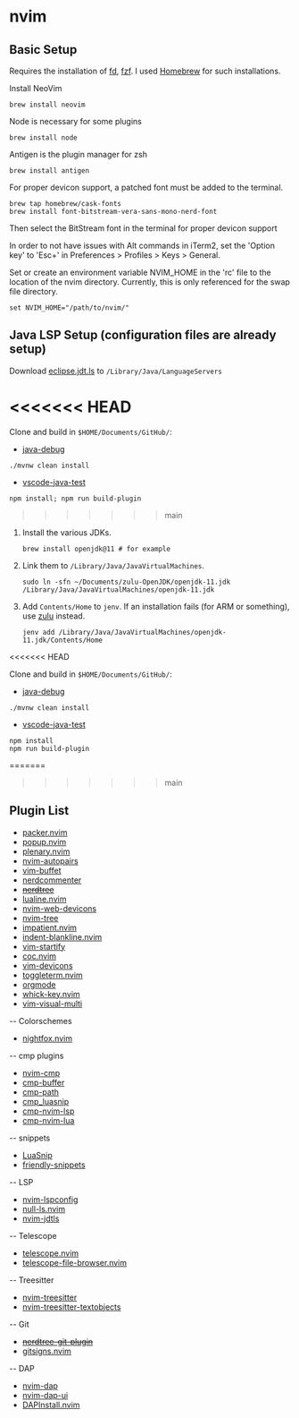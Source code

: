 # nvim

## Basic Setup
Requires the installation of [fd](https://github.com/sharkdp/fd), [fzf](https://github.com/junegunn/fzf). I used [Homebrew](https://brew.sh) for such installations.

Install NeoVim
```
brew install neovim
```

Node is necessary for some plugins
```
brew install node
```

Antigen is the plugin manager for zsh
```
brew install antigen
```

For proper devicon support, a patched font must be added to the terminal.
```
brew tap homebrew/cask-fonts
brew install font-bitstream-vera-sans-mono-nerd-font
```
Then select the BitStream font in the terminal for proper devicon support

In order to not have issues with Alt commands in iTerm2, set the 'Option key' to 'Esc+' in
Preferences > Profiles > Keys > General.

Set or create an environment variable NVIM_HOME in the 'rc' file to the location of the nvim directory. Currently, this is only referenced for the swap file directory.
```
set NVIM_HOME="/path/to/nvim/"
```

## Java LSP Setup (configuration files are already setup)
Download [eclipse.jdt.ls](https://github.com/eclipse/eclipse.jdt.ls#installation) to `/Library/Java/LanguageServers`

<<<<<<< HEAD
=======
Clone and build in `$HOME/Documents/GitHub/`:
* [java-debug](https://github.com/microsoft/java-debug)
```
./mvnw clean install
```
* [vscode-java-test](https://github.com/microsoft/vscode-java-test)
```
npm install; npm run build-plugin
```


>>>>>>> main
1. Install the various JDKs.
	```
	brew install openjdk@11 # for example
	```
2. Link them to `/Library/Java/JavaVirtualMachines`.
	```
	sudo ln -sfn ~/Documents/zulu-OpenJDK/openjdk-11.jdk /Library/Java/JavaVirtualMachines/openjdk-11.jdk
	```
3. Add `Contents/Home` to `jenv`. If an installation fails (for ARM or something), use [zulu](https://www.azul.com/downloads/?version=java-8-lts&architecture=arm-64-bit&package=jdk) instead.
	```
	jenv add /Library/Java/JavaVirtualMachines/openjdk-11.jdk/Contents/Home
	```
<<<<<<< HEAD

Clone and build in `$HOME/Documents/GitHub/`:
* [java-debug](https://github.com/microsoft/java-debug)
```
./mvnw clean install
```
* [vscode-java-test](https://github.com/microsoft/vscode-java-test)
```
npm install
npm run build-plugin
```
=======
>>>>>>> main

## Plugin List
* [packer.nvim](https://github.com/wbthomason/packer.nvim)
* [popup.nvim](https://github.com/nvim-lua/popup.nvim)
* [plenary.nvim](https://github.com/nvim-lua/plenary.nvim)
* [nvim-autopairs](https://github.com/windwp/nvim-autopairs)
* [vim-buffet](https://github.com/bagrat/vim-buffet)
* [nerdcommenter](https://github.com/preservim/nerdcommenter)
* ~~[nerdtree](https://github.com/preservim/nerdtree)~~
* [lualine.nvim](https://github.com/nvim-lualine/lualine.nvim)
* [nvim-web-devicons](https://github.com/kyazdani42/nvim-web-devicons)
* [nvim-tree](https://github.com/kyazdani42/nvim-tree.lua)
* [impatient.nvim](https://github.com/lewis6991/impatient.nvim)
* [indent-blankline.nvim](https://github.com/lukas-reineke/indent-blankline.nvim)
* [vim-startify](https://github.com/mhinz/vim-startify)
* [coc.nvim](https://github.com/neoclide/coc.nvim)
* [vim-devicons](https://github.com/ryanoasis/vim-devicons)
* [toggleterm.nvim](https://github.com/akinsho/toggleterm.nvim)
* [orgmode](https://github.com/nvim-orgmode/orgmode)
* [whick-key.nvim](https://github.com/folke/which-key.nvim)
* [vim-visual-multi](https://github.com/mg979/vim-visual-multi)
 
-- Colorschemes
* [nightfox.nvim](https://github.com/EdenEast/nightfox.nvim)

-- cmp plugins
* [nvim-cmp](https://github.com/hrsh7th/nvim-cmp)
* [cmp-buffer](https://github.com/hrsh7th/cmp-buffer)
* [cmp-path](https://github.com/hrsh7th/cmp-path)
* [cmp_luasnip](https://github.com/saadparwaiz1/cmp_luasnip)
* [cmp-nvim-lsp](https://github.com/hrsh7th/cmp-nvim-lsp)
* [cmp-nvim-lua](https://github.com/hrsh7th/cmp-nvim-lua)

-- snippets
* [LuaSnip](https://github.com/L3MON4D3/LuaSnip)
* [friendly-snippets](https://github.com/rafamadriz/friendly-snippets)

-- LSP
* [nvim-lspconfig](https://github.com/neovim/nvim-lspconfig)
* [null-ls.nvim](https://github.com/jose-elias-alvarez/null-ls.nvim)
* [nvim-jdtls](https://github.com/mfussenegger/nvim-jdtls)

-- Telescope
* [telescope.nvim](https://github.com/nvim-telescope/telescope.nvim)
* [telescope-file-browser.nvim](https://github.com/nvim-telescope/telescope-file-browser.nvim)

-- Treesitter
* [nvim-treesitter](https://github.com/nvim-treesitter/nvim-treesitter)
* [nvim-treesitter-textobjects](https://github.com/nvim-treesitter/nvim-treesitter-textobjects)

-- Git
* ~~[nerdtree-git-plugin](https://github.com/Xuyuanp/nerdtree-git-plugin)~~
* [gitsigns.nvim](https://github.com/lewis6991/gitsigns.nvim)

-- DAP
* [nvim-dap](https://github.com/mfussenegger/nvim-dap)
* [nvim-dap-ui](https://github.com/rcarriga/nvim-dap-ui)
* [DAPInstall.nvim](https://github.com/ravenxrz/DAPInstall.nvim)
